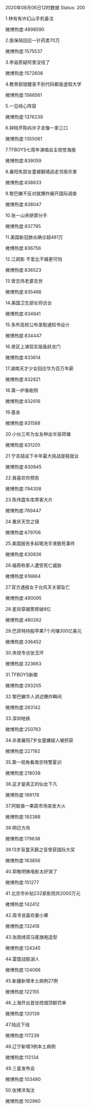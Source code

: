 2020年08月06日12时数据
Status: 200

1.林有有许幻山手机备注

微博热度:4898590

2.医保局回应一针药卖70万

微博热度:1575537

3.李诞质疑阿里没钱了

微博热度:1572608

4.教育部提醒查不到代码都是虚假大学

微博热度:1568561

5.一见倾心阵容

微博热度:1376239

6.钟晓芹陈屿许子言像一家三口

微博热度:1355061

7.TFBOYS七周年演唱会主视觉海报

微博热度:839059

8.襄阳失踪女童被翻墙逃走邻居杀害

微博热度:838633

9.黎巴嫩不反对就爆炸展开国际调查

微博热度:838047

10.张一山宋妍霏分手

微博热度:837795

11.美国新冠肺炎确诊超481万

微博热度:836756

12.江疏影 不爱比不婚更可怕

微博热度:836523

13.曾志伟老婆去世

微博热度:835468

14.美国卫生部长将访台

微博热度:834841

15.多所高校公布录取通知书设计

微博热度:834447

16.景区上演现实版鱼跃龙门

微博热度:833614

17.湖南天才少女回应华为百万年薪

微博热度:832821

18.第一炉香剧照

微博热度:832616

19.基金

微博热度:831588

20.小伙三年为女友种出半亩荷塘

微博热度:831205

21.宁吉喆说下半年最大挑战是稳就业

微博热度:830845

22.我喜欢你预告

微博热度:794308

23.陈伟霆车库黑客大片

微博热度:769447

24.重庆天空之镜

微博热度:679706

25.美国报告多起喝洗手液致死事件

微博热度:630836

26.福奇称家人遭受死亡威胁

微博热度:616864

27.官方通报女子台风天关窗坠亡

微博热度:490095

28.星际穿越票房破8亿

微博热度:480262

29.巴菲特持股苹果7个月赚300亿美元

微博热度:336452

30.央视专访张玉环

微博热度:323663

31.TFBOYS新歌

微博热度:293205

32.黎巴嫩华人讲述爆炸瞬间

微博热度:283142

33.深圳地铁

微博热度:250763

34.杀害襄阳7岁女童嫌疑人被抓获

微博热度:227192

35.第一视角看南京特警夏训

微博热度:218038

36.这才是真正的仙女下凡

微博热度:199178

37.阿联酋一果蔬市场突发大火

微博热度:192388

38.明日方舟

微博热度:179638

39.13岁盲童天籁之音曾获国际大奖

微博热度:163856

40.郭敬明微电影太好哭了

微博热度:151277

41.北京市补贴232家影院共2000万元

微博热度:142412

42.周寻说喜欢姜小果

微博热度:132418

43.张雨绮双马尾旗袍造型

微博热度:124345

44.雷霆战胜湖人

微博热度:124068

45.新疆新增本土病例27例

微博热度:122155

46.上海开出首张控烟顶额罚单

微博热度:120139

47.陆远下线

微博热度:117239

48.辽宁新增3例本土病例

微博热度:112134

49.三星发布会

微博热度:103480

50.张博洋淘汰

微博热度:102960

